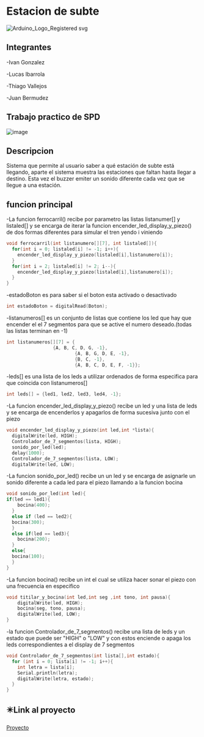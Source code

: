 # Estacion de subte

![Arduino_Logo_Registered svg](https://user-images.githubusercontent.com/109388659/234407445-1de9faf7-fd9b-4d31-9f8d-089b83dd0892.png)
## Integrantes

-Ivan Gonzalez

-Lucas Ibarrola

-Thiago Vallejos

-Juan Bermudez

## Trabajo practico de SPD
![image](https://github.com/Ivan-Ex-Gonzalez/Ferrocarril/assets/109388659/2b28215f-bcd7-47a2-888b-6f3b16174e9e)

## Descripcion

Sistema que permite al usuario saber a qué estación de subte está llegando, aparte  el sistema muestra las estaciones que faltan hasta llegar a destino.
Esta vez el buzzer emiter un sonido diferente cada vez que se llegue a una estación.


## funcion principal
-La funcion ferrocarril() recibe por parametro las listas listanumer[] y listaled[] y se encarga de iterar la funcion encender_led_display_y_piezo() de dos formas diferentes
para simular el tren yendo i viniendo
```c++
void ferrocarril(int listanumero[][7], int listaled[]){
  for(int i = 0; listaled[i] != -1; i++){
  	encender_led_display_y_piezo(listaled[i],listanumero[i]);
  }
  for(int i = 2; listaled[i] != 2; i--){
  	encender_led_display_y_piezo(listaled[i],listanumero[i]);
  }
}
```
-estadoBoton es para saber si el boton esta activado o desactivado
```c++
int estadoBoton = digitalRead(Boton);
```
-listanumeros[] es un conjunto de listas que contiene los led que hay que encender el el 7 segmentos para que se active el numero deseado.(todas las listas terminan en -1)
```c++
int listanumeros[][7] = {
    			 {A, B, C, D, G, -1},
                         {A, B, G, D, E, -1},
                         {B, C, -1},
                         {A, B, C, D, E, F, -1}};
```

-leds[] es una lista de los leds a utilizar ordenados de forma especifica para que coincida con listanumeros[]
```c++
int leds[] = {led1, led2, led3, led4, -1};
```

-La funcion encender_led_display_y_piezo() recibe un led y una lista de leds y se encarga de encenderlos y apagarlos de forma sucesiva junto con el piezo
```c++
void encender_led_display_y_piezo(int led,int *lista){
  digitalWrite(led, HIGH);
  Controlador_de_7_segmentos(lista, HIGH);
  sonido_por_led(led);
  delay(1000);
  Controlador_de_7_segmentos(lista, LOW);
  digitalWrite(led, LOW);
```
-La funcion sonido_por_led() recibe un un led y se encarga de asignarle un sonido diferente a cada led para el piezo llamando a la funcion bocina
```c++
void sonido_por_led(int led){
if(led == led1){
    bocina(400);
  }
  else if (led == led2){
  bocina(300);
  }
  else if(led == led3){
    bocina(200);
  }
  else{
  bocina(100);
  }
}
```
-La funcion bocina() recibe un int el cual se utiliza hacer sonar el piezo con una frecuencia en especifico 
```c++
void titilar_y_bocina(int led,int seg ,int tono, int pausa){
	digitalWrite(led, HIGH);
  	bocina(seg, tono, pausa);
	digitalWrite(led, LOW);
}
```
-la funcion Controlador_de_7_segmentos() recibe una lista de leds y un estado que puede ser "HIGH" o "LOW" y con estos enciende o apaga los leds
correspondientes a el display de 7 segmentos
```c++
void Controlador_de_7_segmentos(int lista[],int estado){
  for (int i = 0; lista[i] != -1; i++){
  	int letra = lista[i];
    Serial.println(letra);
    digitalWrite(letra, estado);
  }
}
```

## :eight_pointed_black_star:Link al proyecto

[Proyecto](https://www.tinkercad.com/things/9mvFr9pk2P8-powerful-gaaris-krunk/editel?sharecode=BOefq5cHaTxn0SszWn3oPzG7zET1XoFudZWGyhD-rGo)

